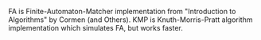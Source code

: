 FA is Finite-Automaton-Matcher implementation from "Introduction to Algorithms" by Cormen (and Others).
KMP is Knuth-Morris-Pratt algorithm implementation which simulates FA, but works faster.
